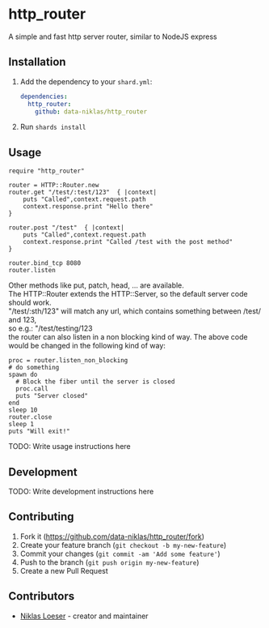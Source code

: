 # http_router

A simple and fast http server router, similar to NodeJS express

## Installation

1. Add the dependency to your `shard.yml`:

   ```yaml
   dependencies:
     http_router:
       github: data-niklas/http_router
   ```

2. Run `shards install`

## Usage

```crystal
require "http_router"

router = HTTP::Router.new
router.get "/test/:test/123"  { |context|
    puts "Called",context.request.path
    context.response.print "Hello there"
}

router.post "/test"  { |context|
    puts "Called",context.request.path
    context.response.print "Called /test with the post method"
}

router.bind_tcp 8080
router.listen
```

Other methods like put, patch, head, ... are available.<br>
The HTTP::Router extends the HTTP::Server, so the default server code should work.<br>
"/test/:sth/123" will match any url, which contains something between /test/ and 123,<br>
so e.g.: "/test/testing/123<br>
the router can also listen in a non blocking kind of way. The above code would be changed in the following kind of way:<br>

```
proc = router.listen_non_blocking
# do something
spawn do
  # Block the fiber until the server is closed
  proc.call
  puts "Server closed"
end
sleep 10
router.close
sleep 1
puts "Will exit!"
```

TODO: Write usage instructions here

## Development

TODO: Write development instructions here

## Contributing

1. Fork it (<https://github.com/data-niklas/http_router/fork>)
2. Create your feature branch (`git checkout -b my-new-feature`)
3. Commit your changes (`git commit -am 'Add some feature'`)
4. Push to the branch (`git push origin my-new-feature`)
5. Create a new Pull Request

## Contributors

- [Niklas Loeser](https://github.com/data-niklas) - creator and maintainer
